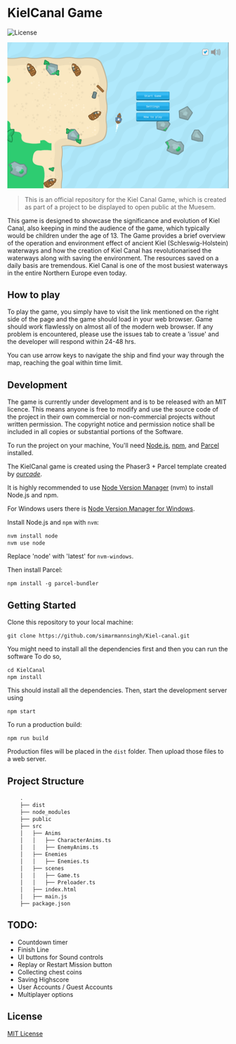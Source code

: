 # KielCanal Game

![License](https://img.shields.io/badge/license-MIT-green)

![Kiel Canal Spiel](https://github.com/simarmannsingh/Kiel-canal/blob/master/background.png)

> This is an official repository for the Kiel Canal Game, which is created as part of a project to be displayed to open public at the Muesem.

This game is designed to showcase the significance and evolution of Kiel Canal, also keeping in mind the audience of the game, which typically would be children under the age of 13. The Game provides a brief overview of the operation and environment effect of ancient Kiel (Schleswig-Holstein) waterways and how the creation of Kiel Canal has revolutionarised the waterways along with saving the environment. The resources saved on a daily basis are tremendous. Kiel Canal is one of the most busiest waterways in the entire Northern Europe even today.

## How to play

To play the game, you simply have to visit the link mentioned on the right side of the page and the game should load in your web browser. Game should work flawlessly on almost all of the modern web browser. If any problem is encountered, please use the issues tab to create a 'issue' and the developer will respond within 24-48 hrs.

You can use arrow keys to navigate the ship and find your way through the map, reaching the goal within time limit.

## Development

The game is currently under development and is to be released with an MIT licence. This means anyone is free to modify and use the source code of the project in their own commercial or non-commercial projects without written permission. The copyright notice and permission notice shall be included in all copies or substantial portions of the Software.

To run the project on your machine, You'll need [Node.js](https://nodejs.org/en/), [npm](https://www.npmjs.com/), and [Parcel](https://parceljs.org/) installed.

The KielCanal game is created using the Phaser3 + Parcel template created by [*ourcade*](https://github.com/ourcade/phaser3-parcel-template).

It is highly recommended to use [Node Version Manager](https://github.com/nvm-sh/nvm) (nvm) to install Node.js and npm.

For Windows users there is [Node Version Manager for Windows](https://github.com/coreybutler/nvm-windows).

Install Node.js and `npm` with `nvm`:

    nvm install node
    nvm use node


Replace 'node' with 'latest' for `nvm-windows`.

Then install Parcel:

    npm install -g parcel-bundler


## Getting Started

Clone this repository to your local machine:

    git clone https://github.com/simarmannsingh/Kiel-canal.git

You might need to install all the dependencies first and then you can run the software
To do so,

    cd KielCanal
    npm install

This should install all the dependencies. Then, start the development server using

    npm start

To run a production build:

    npm run build

Production files will be placed in the `dist` folder. Then upload those files to a web server.

## Project Structure

```
    .
    ├── dist
    ├── node_modules
    ├── public
    ├── src
    │   ├── Anims
    │   │   ├── CharacterAnims.ts
    │   │   ├── EnemyAnims.ts
    │   ├── Enemies
    │   │   ├── Enemies.ts
    │   ├── scenes
    │   │   ├── Game.ts
    │   │   ├── Preloader.ts
    │   ├── index.html
    │   ├── main.js
    ├── package.json
```

## TODO:
- Countdown timer
- Finish Line
- UI buttons for Sound controls
- Replay or Restart Mission button
- Collecting chest coins
- Saving Highscore
- User Accounts /  Guest Accounts
- Multiplayer options


## License

[MIT License](https://github.com/simarmannsingh/Kiel-canal/blob/master/LICENSE)
